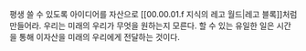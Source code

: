 평생 쓸 수 있도록 아이디어를 자산으로 [[00.00.01.f 지식의 레고 월드|레고 블록]]처럼 만들어라.
우리는 미래의 우리가 무엇을 원하는지 모른다. 할 수 있는 유일한 일은 시간을 통해 이자산을 미래의 우리에게 전달하는 것이다.